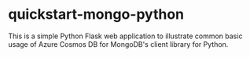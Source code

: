 # quickstart-mongo-python
This is a simple Python Flask web application to illustrate common basic usage of Azure Cosmos DB for MongoDB's client library for Python.
